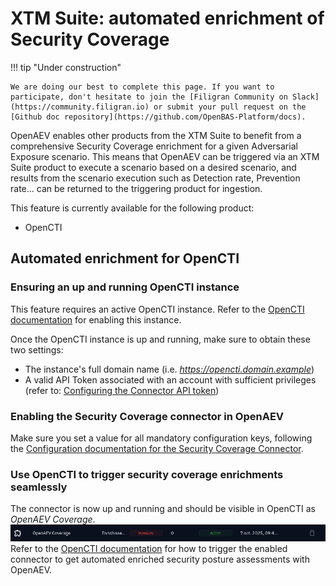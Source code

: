 # XTM Suite: automated enrichment of Security Coverage

!!! tip "Under construction"

    We are doing our best to complete this page. If you want to participate, don't hesitate to join the [Filigran Community on Slack](https://community.filigran.io) or submit your pull request on the [Github doc repository](https://github.com/OpenBAS-Platform/docs).


OpenAEV enables other products from the XTM Suite to benefit from a comprehensive Security Coverage enrichment for a given Adversarial Exposure scenario.
This means that OpenAEV can be triggered via an XTM Suite product to execute a scenario based on a desired scenario, and results from the scenario execution such as Detection rate, Prevention rate... can
be returned to the triggering product for ingestion.

This feature is currently available for the following product:

* OpenCTI

## Automated enrichment for OpenCTI

### Ensuring an up and running OpenCTI instance
This feature requires an active OpenCTI instance. Refer to the [OpenCTI documentation](https://docs.opencti.io/latest/) for enabling this instance.

Once the OpenCTI instance is up and running, make sure to obtain these two settings:

* The instance's full domain name (i.e. _https://opencti.domain.example_)
* A valid API Token associated with an account with sufficient privileges (refer to: [Configuring the Connector API token](https://docs.opencti.io/latest/deployment/connectors/#connector-token))

### Enabling the Security Coverage connector in OpenAEV
Make sure you set a value for all mandatory configuration keys, following the [Configuration documentation for the Security Coverage Connector](/deployment/configuration#xtm-suite-opencti-connector).

### Use OpenCTI to trigger security coverage enrichments seamlessly
The connector is now up and running and should be visible in OpenCTI as _OpenAEV Coverage_.
![Active OpenAEV Coverage connector in OpenCTI](assets/active_openaev_connector_in_opencti.png)
Refer to the [OpenCTI documentation](https://docs.opencti.io/latest/) for how to trigger the enabled connector to get automated enriched security posture assessments with OpenAEV.